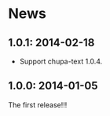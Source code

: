 # News

## 1.0.1: 2014-02-18

  * Support chupa-text 1.0.4.

## 1.0.0: 2014-01-05

The first release!!!
